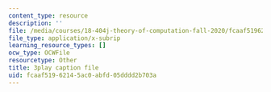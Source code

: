 ```yaml
---
content_type: resource
description: ''
file: /media/courses/18-404j-theory-of-computation-fall-2020/fcaaf51962145ac0abfd05dddd2b703a_vqFRAWeEcUs.vtt
file_type: application/x-subrip
learning_resource_types: []
ocw_type: OCWFile
resourcetype: Other
title: 3play caption file
uid: fcaaf519-6214-5ac0-abfd-05dddd2b703a
---
```


